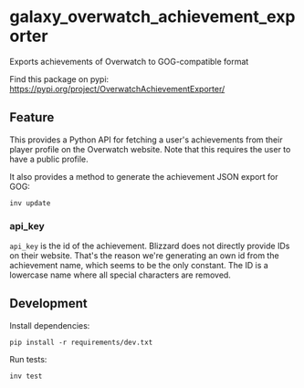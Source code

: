 # galaxy_overwatch_achievement_exporter

Exports achievements of Overwatch to GOG-compatible format

Find this package on pypi: https://pypi.org/project/OverwatchAchievementExporter/

## Feature

This provides a Python API for fetching a user's achievements from their player profile on the Overwatch website.
Note that this requires the user to have a public profile.

It also provides a method to generate the achievement JSON export for GOG:

```shell script
inv update
```

### api_key

`api_key` is the id of the achievement. Blizzard does not directly provide IDs on their website.
That's the reason we're generating an own id from the achievement name, which seems to be the only constant.
The ID is a lowercase name where all special characters are removed.

## Development

Install dependencies:
```shell script
pip install -r requirements/dev.txt
```

Run tests:
```shell script
inv test
```